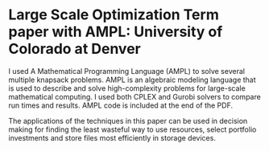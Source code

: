 # Large Scale Optimization Term paper with AMPL: University of Colorado at Denver

I used A Mathematical Programming Language (AMPL) to solve several multiple knapsack problems. AMPL is an algebraic modeling language that is used to describe and solve high-complexity problems for large-scale mathematical computing. I used both CPLEX and Gurobi solvers to compare run times and results. AMPL code is included at the end of the PDF. 

The applications of the techniques in this paper can be used in decision making for finding the least wasteful way to use resources, select portfolio investments and store files most efficiently in storage devices. 

